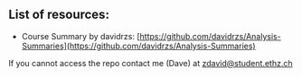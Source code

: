 ## List of resources:

- Course Summary by davidrzs: [https://github.com/davidrzs/Analysis-Summaries](https://github.com/davidrzs/Analysis-Summaries)

If you cannot access the repo contact me (Dave) at zdavid@student.ethz.ch